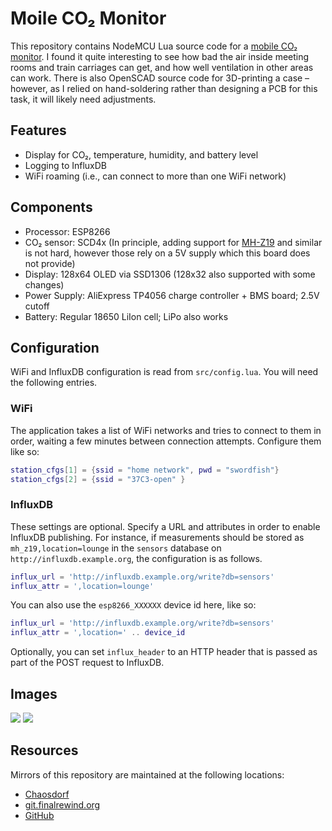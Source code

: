# Moile CO₂ Monitor

This repository contains NodeMCU Lua source code for a [mobile CO₂ monitor](https://finalrewind.org/projects/mobile-co2-monitor/).
I found it quite interesting to see how bad the air inside meeting rooms and train carriages can get, and how well ventilation in other areas can work.
There is also OpenSCAD source code for 3D-printing a case – however, as I relied on hand-soldering rather than designing a PCB for this task, it will likely need adjustments.

## Features

* Display for CO₂, temperature, humidity, and battery level
* Logging to InfluxDB
* WiFi roaming (i.e., can connect to more than one WiFi network)

## Components

* Processor: ESP8266
* CO₂ sensor: SCD4x (In principle, adding support for [MH-Z19](https://finalrewind.org/projects/esp8266-nodemcu-mh-z19) and similar is not hard, however those rely on a 5V supply which this board does not provide)
* Display: 128x64 OLED via SSD1306 (128x32 also supported with some changes)
* Power Supply: AliExpress TP4056 charge controller + BMS board; 2.5V cutoff
* Battery: Regular 18650 LiIon cell; LiPo also works

## Configuration

WiFi and InfluxDB configuration is read from `src/config.lua`.
You will need the following entries.

### WiFi

The application takes a list of WiFi networks and tries to connect to them in
order, waiting a few minutes between connection attempts. Configure them
like so:

```lua
station_cfgs[1] = {ssid = "home network", pwd = "swordfish"}
station_cfgs[2] = {ssid = "37C3-open" }
```

### InfluxDB

These settings are optional. Specify a URL and attributes in order to enable
InfluxDB publishing. For instance, if measurements should be stored as
`mh_z19,location=lounge` in the `sensors` database on
`http://influxdb.example.org`, the configuration is as follows.

```lua
influx_url = 'http://influxdb.example.org/write?db=sensors'
influx_attr = ',location=lounge'
```

You can also use the `esp8266_XXXXXX` device id here, like so:

```lua
influx_url = 'http://influxdb.example.org/write?db=sensors'
influx_attr = ',location=' .. device_id
```

Optionally, you can set `influx_header` to an HTTP header that is passed as
part of the POST request to InfluxDB.

## Images

![](https://finalrewind.org/projects/mobile-co2-monitor/media/preview.jpg)
![](https://finalrewind.org/projects/mobile-co2-monitor/media/mobile-co2-monitor-board.jpg)

## Resources

Mirrors of this repository are maintained at the following locations:

* [Chaosdorf](https://chaosdorf.de/git/derf/mobile-co2-monitor)
* [git.finalrewind.org](https://git.finalrewind.org/mobile-co2-monitor/)
* [GitHub](https://github.com/derf/mobile-co2-monitor)
